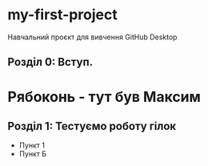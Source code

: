 # my-first-project
Навчальний проєкт для вивчення GitHub Desktop


## Розділ 0: Вступ.


# Рябоконь - тут був Максим

## Розділ 1: Тестуємо роботу гілок 
*   Пункт 1
*   Пункт Б
